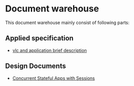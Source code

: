 # Document warehouse

This document warehouse mainly consist of following parts:

## Applied specification
  - [vlc and application brief description](./applied/vlc%20and%20application%20brief%20description.md)
## Design Documents 
  - [Concurrent Stateful Apps with Sessions](./design/Concurrent%20Stateful%20Apps%20with%20Sessions.md)
